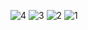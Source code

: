 ![4](https://github.com/user-attachments/assets/dd25af55-58c6-4ff9-bb18-18355278db3a)
![3](https://github.com/user-attachments/assets/feb053e8-dcda-497b-9205-4482be25d7c0)
![2](https://github.com/user-attachments/assets/9eae3232-755a-4f18-bf12-6217e65a7aa0)
![1](https://github.com/user-attachments/assets/87911157-a542-4d95-9a55-a62be6e3ab0e)
